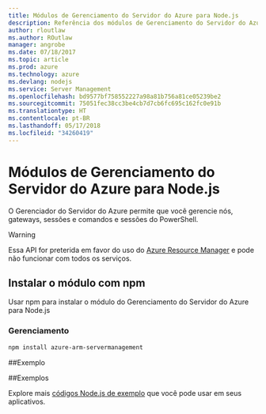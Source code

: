 ```yaml
---
title: Módulos de Gerenciamento do Servidor do Azure para Node.js
description: Referência dos módulos de Gerenciamento do Servidor do Azure para Node.js
author: rloutlaw
ms.author: ROutlaw
manager: angrobe
ms.date: 07/18/2017
ms.topic: article
ms.prod: azure
ms.technology: azure
ms.devlang: nodejs
ms.service: Server Management
ms.openlocfilehash: bd9577bf758552227a98a81b756a81ce05239be2
ms.sourcegitcommit: 75051fec38cc3be4cb7d7cb6fc695c162fc0e91b
ms.translationtype: HT
ms.contentlocale: pt-BR
ms.lasthandoff: 05/17/2018
ms.locfileid: "34260419"
---
```

# <a name="azure-server-management-modules-for-nodejs"></a>Módulos de Gerenciamento do Servidor do Azure para Node.js

O Gerenciador do Servidor do Azure permite que você gerencie nós, gateways, sessões e comandos e sessões do PowerShell.

> [!WARNING]
> Essa API for preterida em favor do uso do [Azure Resource Manager](/javascript/api/overview/azure/resources) e pode não funcionar com todos os serviços.

## <a name="install-the-module-with-npm"></a>Instalar o módulo com npm

Usar npm para instalar o módulo do Gerenciamento do Servidor do Azure para Node.js

### <a name="management"></a>Gerenciamento

```bash
npm install azure-arm-servermanagement
```

##<a name="example"></a>Exemplo

##<a name="samples"></a>Exemplos

Explore mais [códigos Node.js de exemplo](https://azure.microsoft.com/resources/samples/?platform=nodejs) que você pode usar em seus aplicativos.